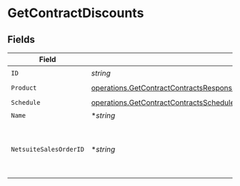 # GetContractDiscounts


## Fields

| Field                                                                                                                                                                                              | Type                                                                                                                                                                                               | Required                                                                                                                                                                                           | Description                                                                                                                                                                                        |
| -------------------------------------------------------------------------------------------------------------------------------------------------------------------------------------------------- | -------------------------------------------------------------------------------------------------------------------------------------------------------------------------------------------------- | -------------------------------------------------------------------------------------------------------------------------------------------------------------------------------------------------- | -------------------------------------------------------------------------------------------------------------------------------------------------------------------------------------------------- |
| `ID`                                                                                                                                                                                               | *string*                                                                                                                                                                                           | :heavy_check_mark:                                                                                                                                                                                 | N/A                                                                                                                                                                                                |
| `Product`                                                                                                                                                                                          | [operations.GetContractContractsResponse200ApplicationJSONResponseBodyDataCurrentProduct](../../models/operations/getcontractcontractsresponse200applicationjsonresponsebodydatacurrentproduct.md) | :heavy_check_mark:                                                                                                                                                                                 | N/A                                                                                                                                                                                                |
| `Schedule`                                                                                                                                                                                         | [operations.GetContractContractsSchedule](../../models/operations/getcontractcontractsschedule.md)                                                                                                 | :heavy_check_mark:                                                                                                                                                                                 | N/A                                                                                                                                                                                                |
| `Name`                                                                                                                                                                                             | **string*                                                                                                                                                                                          | :heavy_minus_sign:                                                                                                                                                                                 | N/A                                                                                                                                                                                                |
| `NetsuiteSalesOrderID`                                                                                                                                                                             | **string*                                                                                                                                                                                          | :heavy_minus_sign:                                                                                                                                                                                 | This field's availability is dependent on your client's configuration.                                                                                                                             |